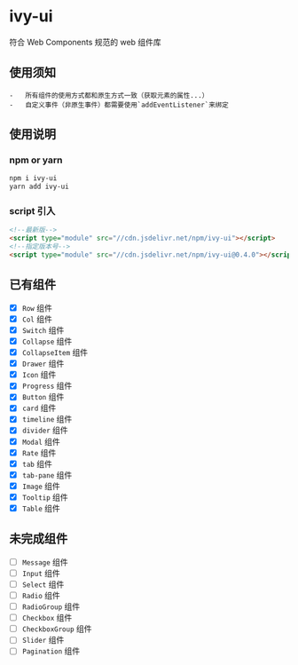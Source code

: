 # ivy-ui

符合 Web Components 规范的 web 组件库

## 使用须知

```
-   所有组件的使用方式都和原生方式一致（获取元素的属性...）
-   自定义事件（非原生事件）都需要使用`addEventListener`来绑定
```

## 使用说明

### npm or yarn

```bash
npm i ivy-ui
yarn add ivy-ui
```

### script 引入

```html
<!--最新版-->
<script type="module" src="//cdn.jsdelivr.net/npm/ivy-ui"></script>
<!--指定版本号-->
<script type="module" src="//cdn.jsdelivr.net/npm/ivy-ui@0.4.0"></script>
```

## 已有组件

-   [x] `Row` 组件
-   [x] `Col` 组件
-   [x] `Switch` 组件
-   [x] `Collapse` 组件
-   [x] `CollapseItem` 组件
-   [x] `Drawer` 组件
-   [x] `Icon` 组件
-   [x] `Progress` 组件
-   [x] `Button` 组件
-   [x] `card` 组件
-   [x] `timeline` 组件
-   [x] `divider` 组件
-   [x] `Modal` 组件
-   [x] `Rate` 组件
-   [x] `tab` 组件
-   [x] `tab-pane` 组件
-   [x] `Image` 组件
-   [x] `Tooltip` 组件
-   [x] `Table` 组件

## 未完成组件

-   [ ] `Message` 组件
-   [ ] `Input` 组件
-   [ ] `Select` 组件
-   [ ] `Radio` 组件
-   [ ] `RadioGroup` 组件
-   [ ] `Checkbox` 组件
-   [ ] `CheckboxGroup` 组件
-   [ ] `Slider` 组件
-   [ ] `Pagination` 组件
